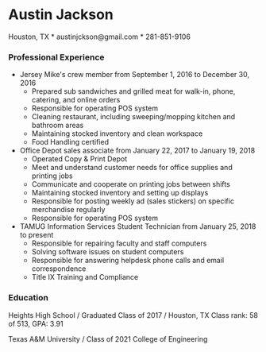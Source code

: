 <div class="hero">
<h1>Austin Jackson</h1>
<p>Houston, TX * austinjckson@gmail.com * 281-851-9106</p>
</div>


<!-- Main body starts here  --->

### Professional Experience

- Jersey Mike's crew member from September 1, 2016 to December 30, 2016
    - Prepared sub sandwiches and grilled meat for walk-in, phone, catering, and online orders
    - Responsible for operating POS system
    - Cleaning restaurant, including sweeping/mopping kitchen and bathroom areas
    - Maintaining stocked inventory and clean workspace
    - Food Handling certified
- Office Depot sales associate from January 22, 2017 to January 19, 2018
    - Operated Copy & Print Depot
    - Meet and understand customer needs for office supplies and printing jobs
    - Communicate and cooperate on printing jobs between shifts
    - Maintaining stocked inventory and setting up displays
    - Responsible for posting weekly ad (sales stickers) on specific merchandise regularly
    - Responsible for operating POS system
- TAMUG Information Services Student Technician from January 25, 2018 to present
    - Responsible for repairing faculty and staff computers
    - Solving software issues on student computers
    - Responsible for answering helpdesk phone calls and email correspondence
    - Title IX Training and Compliance

### Education

<span class="subtitle">Heights High School / Graduated Class of 2017 / Houston, TX</span>
Class rank: 58 of 513, GPA: 3.91

<span class="subtitle">Texas A&M University / Class of 2021</span>
College of Engineering